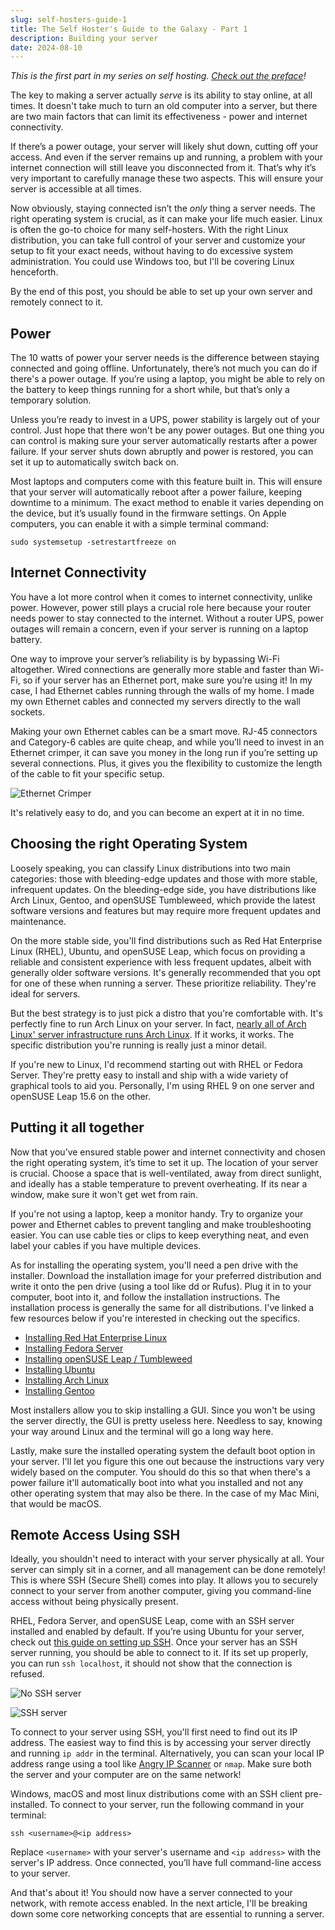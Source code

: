 ```yaml
---
slug: self-hosters-guide-1
title: The Self Hoster's Guide to the Galaxy - Part 1
description: Building your server
date: 2024-08-10
---
```


*This is the first part in my series on self hosting. [Check out the preface](/blog/self-hosters-guide-preface)!*

The key to making a server actually *serve* is its ability to stay online, at all times. It doesn't take much to turn an old computer into a server, but there are two main factors that can limit its effectiveness - power and internet connectivity.

If there’s a power outage, your server will likely shut down, cutting off your access. And even if the server remains up and running, a problem with your internet connection will still leave you disconnected from it. That’s why it’s very important to carefully manage these two aspects. This will ensure your server is accessible at all times.

Now obviously, staying connected isn’t the *only* thing a server needs. The right operating system is crucial, as it can make your life much easier. Linux is often the go-to choice for many self-hosters. With the right Linux distribution, you can take full control of your server and customize your setup to fit your exact needs, without having to do excessive system administration. You could use Windows too, but I'll be covering Linux henceforth.

By the end of this post, you should be able to set up your own server and remotely connect to it.

## Power

The 10 watts of power your server needs is the difference between staying connected and going offline. Unfortunately, there’s not much you can do if there's a power outage. If you’re using a laptop, you might be able to rely on the battery to keep things running for a short while, but that’s only a temporary solution.

Unless you’re ready to invest in a UPS, power stability is largely out of your control. Just hope that there won't be any power outages. But one thing you can control is making sure your server automatically restarts after a power failure. If your server shuts down abruptly and power is restored, you can set it up to automatically switch back on.

Most laptops and computers come with this feature built in. This will ensure that your server will automatically reboot after a power failure, keeping downtime to a minimum. The exact method to enable it varies depending on the device, but it’s usually found in the firmware settings. On Apple computers, you can enable it with a simple terminal command:

```
sudo systemsetup -setrestartfreeze on
```

## Internet Connectivity

You have a lot more control when it comes to internet connectivity, unlike power. However, power still plays a crucial role here because your router needs power to stay connected to the internet. Without a router UPS, power outages will remain a concern, even if your server is running on a laptop battery.

One way to improve your server’s reliability is by bypassing Wi-Fi altogether. Wired connections are generally more stable and faster than Wi-Fi, so if your server has an Ethernet port, make sure you’re using it! In my case, I had Ethernet cables running through the walls of my home. I made my own Ethernet cables and connected my servers directly to the wall sockets.

Making your own Ethernet cables can be a smart move. RJ-45 connectors and Category-6 cables are quite cheap, and while you’ll need to invest in an Ethernet crimper, it can save you money in the long run if you’re setting up several connections. Plus, it gives you the flexibility to customize the length of the cable to fit your specific setup.

![Ethernet Crimper](/images/crimper.jpeg)

It's relatively easy to do, and you can become an expert at it in no time.

## Choosing the right Operating System

Loosely speaking, you can classify Linux distributions into two main categories: those with bleeding-edge updates and those with more stable, infrequent updates. On the bleeding-edge side, you have distributions like Arch Linux, Gentoo, and openSUSE Tumbleweed, which provide the latest software versions and features but may require more frequent updates and maintenance. 

On the more stable side, you'll find distributions such as Red Hat Enterprise Linux (RHEL), Ubuntu, and openSUSE Leap, which focus on providing a reliable and consistent experience with less frequent updates, albeit with generally older software versions. It's generally recommended that you opt for one of these when running a server. These prioritize reliability. They're ideal for servers.

But the best strategy is to just pick a distro that you're comfortable with. It's perfectly fine to run Arch Linux on your server. In fact, [nearly all of Arch Linux' server infrastructure runs Arch Linux](https://wiki.archlinux.org/title/Frequently_asked_questions#Is_Arch_designed_to_be_used_as_a_server?_A_desktop?_A_workstation?). If it works, it works. The specific distribution you're running is really just a minor detail.

If you're new to Linux, I'd recommend starting out with RHEL or Fedora Server. They're pretty easy to install and ship with a wide variety of graphical tools to aid you. Personally, I'm using RHEL 9 on one server and openSUSE Leap 15.6 on the other.

## Putting it  all together

Now that you’ve ensured stable power and internet connectivity and chosen the right operating system, it’s time to set it up. The location of your server is crucial. Choose a space that is well-ventilated, away from direct sunlight, and ideally has a stable temperature to prevent overheating. If its near a window, make sure it won't get wet from rain.

If you're not using a laptop, keep a monitor handy. Try to organize your power and Ethernet cables to prevent tangling and make troubleshooting easier. You can use cable ties or clips to keep everything neat, and even label your cables if you have multiple devices.

As for installing the operating system, you'll need a pen drive with the installer. Download the installation image for your preferred distribution and write it onto the pen drive (using a tool like dd or Rufus). Plug it in to your computer, boot into it, and follow the installation instructions. The installation process is generally the same for all distributions. I've linked a few resources below if you're interested in checking out the specifics.

- [Installing Red Hat Enterprise Linux](https://docs.redhat.com/en/documentation/red_hat_enterprise_linux/7/html/installation_guide/index)
- [Installing Fedora Server](https://docs.fedoraproject.org/en-US/fedora-server/installation/)
- [Installing openSUSE Leap / Tumbleweed](https://en.opensuse.org/Portal:Installation)
- [Installing Ubuntu](https://help.ubuntu.com/community/Installation)
- [Installing Arch Linux](https://wiki.archlinux.org/title/Installation_guide)
- [Installing Gentoo](https://wiki.gentoo.org/wiki/Handbook:AMD64)

Most installers allow you to skip installing a GUI. Since you won't be using the server directly, the GUI is pretty useless here. Needless to say, knowing your way around Linux and the terminal will go a long way here.

Lastly, make sure the installed operating system the default boot option in your server. I'll let you figure this one out because the instructions vary very widely based on the computer. You should do this so that when there's a power failure it'll automatically boot into what you installed and not any other operating system that may also be there. In the case of my Mac Mini, that would be macOS.

## Remote Access Using SSH

Ideally, you shouldn't need to interact with your server physically at all. Your server can simply sit in a corner, and all management can be done remotely! This is where SSH (Secure Shell) comes into play. It allows you to securely connect to your server from another computer, giving you command-line access without being physically present.

RHEL, Fedora Server, and openSUSE Leap, come with an SSH server installed and enabled by default. If you’re using Ubuntu for your server, check out [this guide on setting up SSH](https://ubuntu.com/server/docs/openssh-server). Once your server has an SSH server running, you should be able to connect to it. If its set up properly, you can run `ssh localhost`, it should not show that the connection is refused.

![No SSH server](/images/nossh.png)

![SSH server](/images/yesssh.png)

To connect to your server using SSH, you'll first need to find out its IP address. The easiest way to find this is by accessing your server directly and running `ip addr` in the terminal. Alternatively, you can scan your local IP address range using a tool like [Angry IP Scanner](https://angryip.org/) or `nmap`. Make sure both the server and your computer are on the same network!

Windows, macOS and most linux distributions come with an SSH client pre-installed. To connect to your server, run the following command in your terminal:

```
ssh <username>@<ip address>
```

Replace `<username>` with your server's username and `<ip address>` with the server's IP address. Once connected, you’ll have full command-line access to your server.

And that's about it! You should now have a server connected to your network, with remote access enabled. In the next article, I'll be breaking down some core networking concepts that are essential to running a server.
